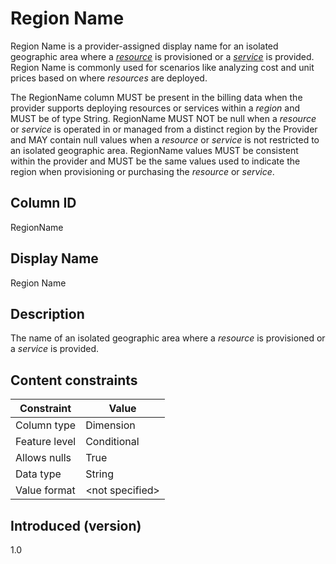 # Region Name

Region Name is a provider-assigned display name for an isolated geographic area where a [*resource*](#glossary:resource) is provisioned or a [*service*](#glossary:service) is provided. Region Name is commonly used for scenarios like analyzing cost and unit prices based on where *resources* are deployed.

The RegionName column MUST be present in the billing data when the provider supports deploying resources or services within a *region* and MUST be of type String. RegionName MUST NOT be null when a *resource* or *service* is operated in or managed from a distinct region by the Provider and MAY contain null values when a *resource* or *service* is not restricted to an isolated geographic area. RegionName values MUST be consistent within the provider and MUST be the same values used to indicate the region when provisioning or purchasing the *resource* or *service*.

## Column ID

RegionName

## Display Name

Region Name

## Description

The name of an isolated geographic area where a *resource* is provisioned or a *service* is provided.

## Content constraints

| Constraint      | Value           |
|-----------------|-----------------|
| Column type     | Dimension       |
| Feature level   | Conditional     |
| Allows nulls    | True            |
| Data type       | String          |
| Value format    | \<not specified> |

## Introduced (version)

1.0
